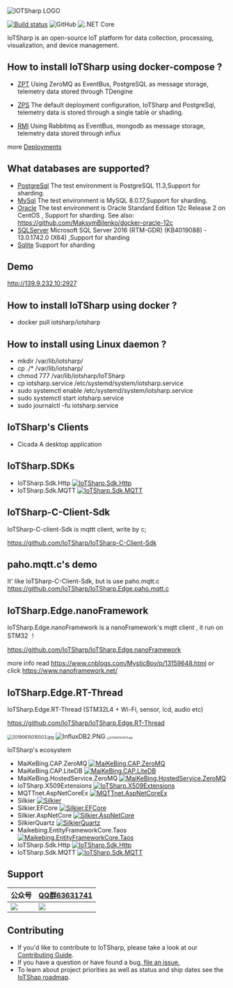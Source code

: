 ![IOTSharp LOGO](docs/images/350x100.png)  

[![Build status](https://ci.appveyor.com/api/projects/status/5o23f5vss89ct2lw/branch/master?svg=true)](https://ci.appveyor.com/project/MaiKeBing/iotsharp/branch/master)
![GitHub](https://img.shields.io/github/license/iotsharp/iotsharp.svg)
![.NET Core](https://github.com/IoTSharp/IoTSharp/workflows/.NET%20Core/badge.svg?branch=master)

IoTSharp is an open-source IoT platform for data collection, processing, visualization, and device management.
 

## How to  install  IoTSharp using docker-compose  ?

 * [ZPT](Deployments/zeromq_taos) Using ZeroMQ as EventBus, PostgreSQL as message storage, telemetry data stored through TDengine  

 * [ZPS](Deployments/zeromq_sharding) The default deployment configuration, IoTSharp and PostgreSql, telemetry data is stored through a single table or shading. 

 * [RMI](Deployments/rabbit_mongo_influx) Using Rabbitmq as EventBus, mongodb as message storage, telemetry data stored through influx  

 more [Deployments](https://github.com/IoTSharp/IoTSharp/tree/master/Deployments)

## What databases are supported?

 *  [PostgreSql](IoTSharp/appsettings.PostgreSql.json) The test environment is  PostgreSQL 11.3,Support for  sharding.
 *  [MySql](IoTSharp/appsettings.MySql.json) The test environment is MySQL 8.0.17,Support for  sharding.
 *  [Oracle](IoTSharp/appsettings.Oracle.json)  The test environment is  Oracle Standard Edition 12c Release 2 on CentOS , Support for  sharding.  See also: https://github.com/MaksymBilenko/docker-oracle-12c
 *  [SQLServer](IoTSharp/appsettings.SQLServer.json)  Microsoft SQL Server 2016 (RTM-GDR) (KB4019088) - 13.0.1742.0 (X64)   ,Support for  sharding
 *  [Sqlite](IoTSharp/appsettings.Sqlite.json) Support for  sharding

## Demo 
  http://139.9.232.10:2927


## How to install IoTSharp using docker ?

  -  docker pull iotsharp/iotsharp


## How to install  using Linux daemon ?

 -  mkdir  /var/lib/iotsharp/
 -	cp ./*  /var/lib/iotsharp/
 -	chmod 777 /var/lib/iotsharp/IoTSharp
 -	cp  iotsharp.service   /etc/systemd/system/iotsharp.service
 -	sudo systemctl enable  /etc/systemd/system/iotsharp.service 
 -	sudo systemctl start  iotsharp.service 
 -	sudo journalctl -fu  iotsharp.service 

## IoTSharp's Clients 
 - Cicada    A desktop application   



##  IoTSharp.SDKs

- IoTSharp.Sdk.Http   [![IoTSharp.Sdk.Http](https://img.shields.io/nuget/v/IoTSharp.Sdk.Http.svg)](https://www.nuget.org/packages/IoTSharp.Sdk.Http/)
- IoTSharp.Sdk.MQTT   [![IoTSharp.Sdk.MQTT](https://img.shields.io/nuget/v/IoTSharp.Sdk.MQTT.svg)](https://www.nuget.org/packages/IoTSharp.Sdk.MQTT/)

 

## IoTSharp-C-Client-Sdk

IoTSharp-C-client-Sdk is mqttt client, write by   c;

 https://github.com/IoTSharp/IoTSharp-C-Client-Sdk

## paho.mqtt.c's demo 

It' like IoTSharp-C-Client-Sdk, but is use paho.mqtt.c
 https://github.com/IoTSharp/IoTSharp.Edge.paho.mqtt.c

## IoTSharp.Edge.nanoFramework

IoTSharp.Edge.nanoFramework is a nanoFramework's mqtt client , it run on STM32 ！

  https://github.com/IoTSharp/IoTSharp.Edge.nanoFramework

more info read https://www.cnblogs.com/MysticBoy/p/13159648.html
or click  https://www.nanoframework.net/

##  IoTSharp.Edge.RT-Thread

IoTSharp.Edge.RT-Thread (STM32L4 + Wi-Fi, sensor, lcd, audio etc)

https://github.com/IoTSharp/IoTSharp.Edge.RT-Thread


 <img src="docs/images/20190615010003.jpg" alt="20190615010003.jpg" style="zoom: 70%;" /> 
 
 <img src="docs/images/InfluxDB2.PNG" alt="InfluxDB2.PNG" style="zoom: 100%;" />
 
 <img src="docs/images/20190615010115.jpg" alt="20190615010115.jpg" style="zoom: 40%;" />
 
IoTSharp's ecosystem

- MaiKeBing.CAP.ZeroMQ [![MaiKeBing.CAP.ZeroMQ](https://img.shields.io/nuget/v/MaiKeBing.CAP.ZeroMQ.svg)](https://www.nuget.org/packages/MaiKeBing.CAP.ZeroMQ/)
- MaiKeBing.CAP.LiteDB  [![MaiKeBing.CAP.LiteDB](https://img.shields.io/nuget/v/MaiKeBing.CAP.LiteDB.svg)](https://www.nuget.org/packages/MaiKeBing.CAP.LiteDB/)
- MaiKeBing.HostedService.ZeroMQ  [![MaiKeBing.HostedService.ZeroMQ](https://img.shields.io/nuget/v/MaiKeBing.HostedService.ZeroMQ.svg)](https://www.nuget.org/packages/MaiKeBing.HostedService.ZeroMQ/)
- IoTSharp.X509Extensions  [![IoTSharp.X509Extensions](https://img.shields.io/nuget/v/IoTSharp.X509Extensions.svg)](https://www.nuget.org/packages/IoTSharp.X509Extensions/)
- MQTTnet.AspNetCoreEx  [![MQTTnet.AspNetCoreEx](https://img.shields.io/nuget/v/MQTTnet.AspNetCoreEx.svg)](https://www.nuget.org/packages/MQTTnet.AspNetCoreEx/)
- Silkier    [![Silkier](https://img.shields.io/nuget/v/Silkier.svg)](https://www.nuget.org/packages/Silkier/) 
- Silkier.EFCore   [![Silkier.EFCore](https://img.shields.io/nuget/v/Silkier.EFCore.svg)](https://www.nuget.org/packages/Silkier.EFCore/)
- Silkier.AspNetCore  [![Silkier.AspNetCore](https://img.shields.io/nuget/v/Silkier.AspNetCore.svg)](https://www.nuget.org/packages/Silkier.AspNetCore/)
- SilkierQuartz   [![SilkierQuartz](https://img.shields.io/nuget/v/SilkierQuartz.svg)](https://www.nuget.org/packages/SilkierQuartz/)
- Maikebing.EntityFrameworkCore.Taos   [![Maikebing.EntityFrameworkCore.Taos](https://img.shields.io/nuget/v/Maikebing.EntityFrameworkCore.Taos.svg)](https://www.nuget.org/packages/Maikebing.EntityFrameworkCore.Taos/)
- IoTSharp.Sdk.Http   [![IoTSharp.Sdk.Http](https://img.shields.io/nuget/v/IoTSharp.Sdk.Http.svg)](https://www.nuget.org/packages/IoTSharp.Sdk.Http/)
- IoTSharp.Sdk.MQTT   [![IoTSharp.Sdk.MQTT](https://img.shields.io/nuget/v/IoTSharp.Sdk.MQTT.svg)](https://www.nuget.org/packages/IoTSharp.Sdk.MQTT/)

## Support

| 公众号 |    [QQ群63631741](https://jq.qq.com/?_wv=1027&k=HJ7h3gbO)  |
| ------ | ---- |
| ![](docs/images/qrcode.jpg) | ![](docs/images/IoTSharpQQGruop.png) |

## Contributing
 - If you'd like to contribute to IoTSharp, please take a look at our [Contributing Guide](contributing.md).
 - If you have a question or have found a bug,[ file an issue.](https://github.com/IoTSharp/IoTSharp/issues)
 - To learn about project priorities as well as status and ship dates see the [IoTShap roadmap](roadmap.md).

